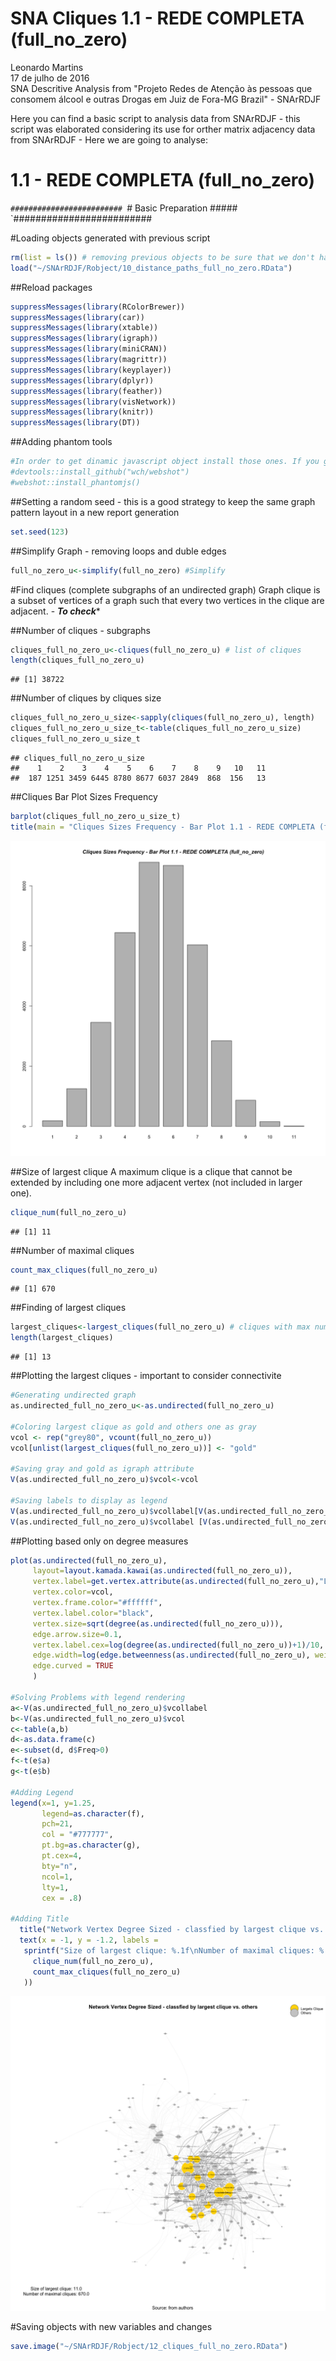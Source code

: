 # SNA Cliques 1.1 - REDE COMPLETA (full_no_zero)
Leonardo Martins  
17 de julho de 2016  
SNA Descritive Analysis from "Projeto Redes de Atenção às pessoas que consomem álcool e outras Drogas em Juiz de Fora-MG   Brazil"  - SNArRDJF

Here you can find a basic script to analysis data from SNArRDJF - this script was elaborated considering its use for orther matrix adjacency data from SNArRDJF - Here we are going to analyse:

# 1.1 - REDE COMPLETA (full_no_zero)

`#########################
`# Basic Preparation #####
`#########################

#Loading objects generated with previous script 

```r
rm(list = ls()) # removing previous objects to be sure that we don't have objects conflicts name
load("~/SNArRDJF/Robject/10_distance_paths_full_no_zero.RData")
```
##Reload packages

```r
suppressMessages(library(RColorBrewer))
suppressMessages(library(car))
suppressMessages(library(xtable))
suppressMessages(library(igraph))
suppressMessages(library(miniCRAN))
suppressMessages(library(magrittr))
suppressMessages(library(keyplayer))
suppressMessages(library(dplyr))
suppressMessages(library(feather))
suppressMessages(library(visNetwork))
suppressMessages(library(knitr))
suppressMessages(library(DT))
```
##Adding phantom tools

```r
#In order to get dinamic javascript object install those ones. If you get problems installing go to Stackoverflow.com and type your error to discover what to do. In some cases the libraries need to be intalled in outside R libs.
#devtools::install_github("wch/webshot")
#webshot::install_phantomjs()
```
##Setting a random seed - this is a good strategy to keep the same graph pattern layout in a new report generation

```r
set.seed(123)
```

##Simplify Graph - removing loops and duble edges 

```r
full_no_zero_u<-simplify(full_no_zero) #Simplify
```

#Find cliques (complete subgraphs of an undirected graph)
Graph clique is a subset of vertices of a graph such that every two vertices in the clique are adjacent. - ***To check****

##Number of cliques - subgraphs

```r
cliques_full_no_zero_u<-cliques(full_no_zero_u) # list of cliques 
length(cliques_full_no_zero_u)
```

```
## [1] 38722
```
##Number of cliques by cliques size

```r
cliques_full_no_zero_u_size<-sapply(cliques(full_no_zero_u), length) 
cliques_full_no_zero_u_size_t<-table(cliques_full_no_zero_u_size)
cliques_full_no_zero_u_size_t
```

```
## cliques_full_no_zero_u_size
##    1    2    3    4    5    6    7    8    9   10   11 
##  187 1251 3459 6445 8780 8677 6037 2849  868  156   13
```

##Cliques Bar Plot Sizes Frequency

```r
barplot(cliques_full_no_zero_u_size_t)
title(main = "Cliques Sizes Frequency - Bar Plot 1.1 - REDE COMPLETA (full_no_zero)", font.main = 4)
```

![](1.1_REDE_COMPLETA_12cliques_files/figure-html/unnamed-chunk-8-1.png)<!-- -->

##Size of largest clique 
A maximum clique is a clique that cannot be extended by including one more adjacent vertex (not included in larger one). 

```r
clique_num(full_no_zero_u)
```

```
## [1] 11
```
##Number of maximal cliques

```r
count_max_cliques(full_no_zero_u)
```

```
## [1] 670
```
##Finding of largest cliques

```r
largest_cliques<-largest_cliques(full_no_zero_u) # cliques with max number of nodes
length(largest_cliques)
```

```
## [1] 13
```

##Plotting the largest cliques - important to consider connectivite 

```r
#Generating undirected graph
as.undirected_full_no_zero_u<-as.undirected(full_no_zero_u)

#Coloring largest clique as gold and others one as gray
vcol <- rep("grey80", vcount(full_no_zero_u))
vcol[unlist(largest_cliques(full_no_zero_u))] <- "gold"

#Saving gray and gold as igraph attribute
V(as.undirected_full_no_zero_u)$vcol<-vcol

#Saving labels to display as legend
V(as.undirected_full_no_zero_u)$vcollabel[V(as.undirected_full_no_zero_u)$vcol=="gold"]<-"Largets Clique"
V(as.undirected_full_no_zero_u)$vcollabel [V(as.undirected_full_no_zero_u)$vcol=="grey80"]<-"Others"
```

##Plotting based only on degree measures 

```r
plot(as.undirected(full_no_zero_u), 
     layout=layout.kamada.kawai(as.undirected(full_no_zero_u)), 
     vertex.label=get.vertex.attribute(as.undirected(full_no_zero_u),"LABEL_COR"),
     vertex.color=vcol,
     vertex.frame.color="#ffffff",
     vertex.label.color="black",
     vertex.size=sqrt(degree(as.undirected(full_no_zero_u))),
     edge.arrow.size=0.1,
     vertex.label.cex=log(degree(as.undirected(full_no_zero_u))+1)/10,
     edge.width=log(edge.betweenness(as.undirected(full_no_zero_u), weights =E(as.undirected(full_no_zero_u))$full_no_zero))/50,
     edge.curved = TRUE
     )

#Solving Problems with legend rendering 
a<-V(as.undirected_full_no_zero_u)$vcollabel
b<-V(as.undirected_full_no_zero_u)$vcol
c<-table(a,b)
d<-as.data.frame(c)
e<-subset(d, d$Freq>0)
f<-t(e$a)
g<-t(e$b)

#Adding Legend
legend(x=1, y=1.25,
       legend=as.character(f),
       pch=21,
       col = "#777777", 
       pt.bg=as.character(g),
       pt.cex=4,
       bty="n", 
       ncol=1,
       lty=1,
       cex = .8)

#Adding Title
  title("Network Vertex Degree Sized - classfied by largest clique vs. others", sub = "Source: from authors ")
  text(x = -1, y = -1.2, labels = 
   sprintf("Size of largest clique: %.1f\nNumber of maximal cliques: %.1f",
     clique_num(full_no_zero_u), 
     count_max_cliques(full_no_zero_u)
   ))
```

![](1.1_REDE_COMPLETA_12cliques_files/figure-html/unnamed-chunk-13-1.png)<!-- -->

#Saving objects with new variables and changes

```r
save.image("~/SNArRDJF/Robject/12_cliques_full_no_zero.RData") 
```


